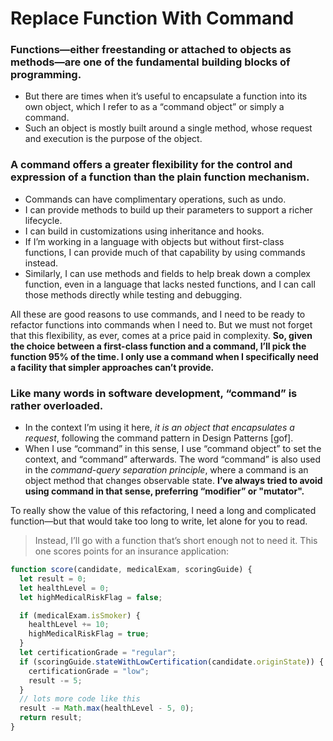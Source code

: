 # Replace Function With Command

### Functions—either freestanding or attached to objects as methods—are one of the fundamental building blocks of programming.
* But there are times when it’s useful to encapsulate a function into its own object, which I refer to as a “command object” or simply a command.
* Such an object is mostly built around a single method, whose request and execution is the purpose of the object.

### A command offers a greater flexibility for the control and expression of a function than the plain function mechanism.
* Commands can have complimentary operations, such as undo.
* I can provide methods to build up their parameters to support a richer lifecycle.
* I can build in customizations using inheritance and hooks.
* If I’m working in a language with objects but without first-class functions, I can provide much of that capability by using commands instead.
* Similarly, I can use methods and fields to help break down a complex function, even in a language that lacks nested functions, and I can call those methods directly while testing and debugging.

All these are good reasons to use commands, and I need to be ready to refactor functions into commands when I need to. But we must not forget that this flexibility, as ever, comes at a price paid in complexity.
**So, given the choice between a first-class function and a command, I’ll pick the function 95% of the time. I only use a command when I specifically need a facility that simpler approaches can’t provide.**

### Like many words in software development, “command” is rather overloaded.
* In the context I’m using it here, _it is an object that encapsulates a request_, following the command pattern in Design Patterns [gof].
* When I use “command” in this sense, I use “command object” to set the context, and “command” afterwards.
The word “command” is also used in the _command-query separation principle_, where a command is an object method that changes observable state.
**I’ve always tried to avoid using command in that sense, preferring “modifier” or "mutator".**

To really show the value of this refactoring, I need a long and complicated function—but that would take too long to write, let alone for you to read.
> Instead, I’ll go with a function that’s short enough not to need it. This one scores points for an insurance application:

```javascript
function score(candidate, medicalExam, scoringGuide) {
  let result = 0;
  let healthLevel = 0;
  let highMedicalRiskFlag = false;

  if (medicalExam.isSmoker) {
    healthLevel += 10;
    highMedicalRiskFlag = true;
  }
  let certificationGrade = "regular";
  if (scoringGuide.stateWithLowCertification(candidate.originState)) {
    certificationGrade = "low";
    result -= 5;
  }
  // lots more code like this
  result -= Math.max(healthLevel - 5, 0);
  return result;
}
```
